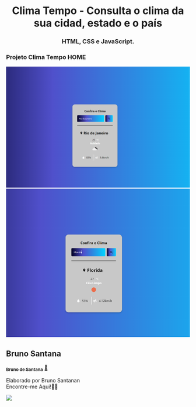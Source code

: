 <h1 align="center">
Clima Tempo  - Consulta o clima da sua cidad, estado e o país

<h3 align="center">
HTML, CSS e JavaScript.

### Projeto Clima Tempo HOME 

![image](https://github.com/bruno-santana-github/clima-tempo-master/blob/master/images/img1.png)
![image](https://github.com/bruno-santana-github/clima-tempo-master/blob/master/images/img2.png)



## Bruno Santana

<a href="https://www.linkedin.com/in/bruno-santana-moraes/">
 <sub><b>Bruno de Santana</b></sub></a>  <a href="https://www.linkedin.com/in/bruno-santana-moraes/" title="LinkedIn">🚀</a>

Elaborado por Bruno Santanan
<br> Encontre-me Aqui!👋🏽 </br>

 <div> 
  <a href="https://www.linkedin.com/in/bruno-santana-moraes/" target="_blank"><img src="https://img.shields.io/badge/-LinkedIn-%230077B5?style=for-the-badge&logo=linkedin&logoColor=white" target="_blank"></a> 
</div>
